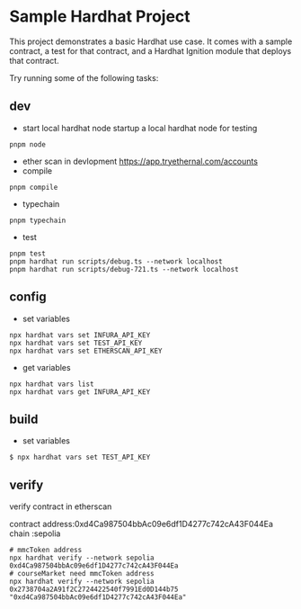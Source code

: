 # Sample Hardhat Project

This project demonstrates a basic Hardhat use case. It comes with a sample contract, a test for that contract, and a Hardhat Ignition module that deploys that contract.

Try running some of the following tasks:

## dev
- start local hardhat node
    startup a local hardhat node for testing
```shell
pnpm node
```
- ether scan in devlopment
https://app.tryethernal.com/accounts
- compile
```shell
pnpm compile
```
- typechain
```shell
pnpm typechain
```
- test
```shell
pnpm test
pnpm hardhat run scripts/debug.ts --network localhost
pnpm hardhat run scripts/debug-721.ts --network localhost
```

## config

- set variables
```shell
npx hardhat vars set INFURA_API_KEY
npx hardhat vars set TEST_API_KEY
npx hardhat vars set ETHERSCAN_API_KEY
```
- get variables
```shell
npx hardhat vars list
npx hardhat vars get INFURA_API_KEY
```

## build

- set variables
```shell
$ npx hardhat vars set TEST_API_KEY
```
## verify
verify contract in etherscan

contract address:0xd4Ca987504bbAc09e6df1D4277c742cA43F044Ea
chain :sepolia
```shell
# mmcToken address
npx hardhat verify --network sepolia 0xd4Ca987504bbAc09e6df1D4277c742cA43F044Ea
# courseMarket need mmcToken address
npx hardhat verify --network sepolia 0x2738704a2A91f2C2724422540f7991Ed0D144b75 "0xd4Ca987504bbAc09e6df1D4277c742cA43F044Ea"
```